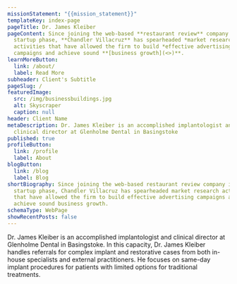 ```yaml
---
missionStatement: "{{mission_statement}}"
templateKey: index-page
pageTitle: Dr. James Kleiber
pageContent: Since joining the web-based **restaurant review** company in its
  startup phase, **Chandler Villacruz** has spearheaded *market research*
  activities that have allowed the firm to build *effective advertising*
  campaigns and achieve sound **[business growth](<>)**.
learnMoreButton:
  link: /about/
  label: Read More
subheader: Client's Subtitle
pageSlug: /
featuredImage:
  src: /img/businessbuildings.jpg
  alt: Skyscraper
  caption: null
header: Client Name
metaDescription: Dr. James Kleiber is an accomplished implantologist and
  clinical director at Glenholme Dental in Basingstoke
published: true
profileButton:
  link: /profile
  label: About
blogButton:
  link: /blog
  label: Blog
shortBiography: Since joining the web-based restaurant review company in its
  startup phase, Chandler Villacruz has spearheaded market research activities
  that have allowed the firm to build effective advertising campaigns and
  achieve sound business growth.
schemaType: WebPage
showRecentPosts: false
---
```

Dr. James Kleiber is an accomplished implantologist and clinical director at Glenholme Dental in Basingstoke. In this capacity, Dr. James Kleiber handles referrals for complex implant and restorative cases from both in-house specialists and external practitioners. He focuses on same-day implant procedures for patients with limited options for traditional treatments.